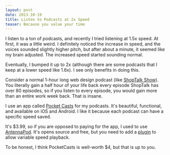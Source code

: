 ```yaml
---
layout: post
date: 2013-10-19
title: Listen to Podcasts at 2x Speed
teaser: Because you value your time
---
```


I listen to a ton of podcasts, and recently I tried listening at 1.5x speed. At first, it was a little weird. I definitely noticed the increase in speed, and the voices sounded slightly higher pitch, but after about a minute, it seemed like my brain adjusted. The increased speed started sounding normal.

Eventually, I bumped it up to 2x (although there are some podcasts that I keep at a lower speed like 1.6x). I see only benefits in doing this. 

Consider a normal 1-hour long web design podcast (like [ShopTalk Show](http://shoptalkshow.com/)). You literally gain a half hour of your life back every episode ShopTalk has over 80 episodes, so if you listen to every episode, you would gain more than an entire work week back. That is insane.

I use an app called [Pocket Casts](http://www.shiftyjelly.com/pocketcasts) for my podcasts. It's beautiful, functional, and available on iOS and Android. I like it because each podcast can have a specific speed saved.

It's $3.99, so if you are opposed to paying for the app, I used to use [AntennaPod](https://play.google.com/store/apps/details?id=de.danoeh.antennapod). It's opens source and free, but you need to add a [plugin](https://play.google.com/store/apps/details?id=com.falconware.prestissimo&hl=en) to allow variable speed playback.

To be honest, I think PocketCasts is well-worth $4, but that is up to you.


